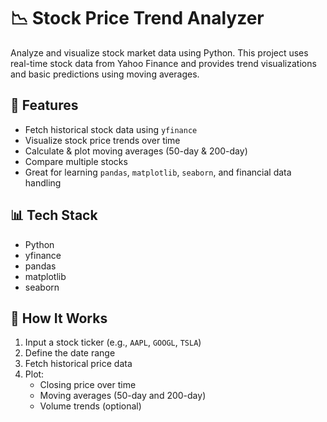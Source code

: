 # 📉 Stock Price Trend Analyzer

Analyze and visualize stock market data using Python. This project uses real-time stock data from Yahoo Finance and provides trend visualizations and basic predictions using moving averages.

## 🚀 Features

- Fetch historical stock data using `yfinance`
- Visualize stock price trends over time
- Calculate & plot moving averages (50-day & 200-day)
- Compare multiple stocks
- Great for learning `pandas`, `matplotlib`, `seaborn`, and financial data handling

## 📊 Tech Stack

- Python
- yfinance
- pandas
- matplotlib
- seaborn

## 🧠 How It Works

1. Input a stock ticker (e.g., `AAPL`, `GOOGL`, `TSLA`)
2. Define the date range
3. Fetch historical price data
4. Plot:
    - Closing price over time
    - Moving averages (50-day and 200-day)
    - Volume trends (optional)




